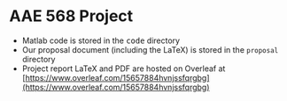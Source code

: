# AAE 568 Project

* Matlab code is stored in the <tt>code</tt> directory
* Our proposal document (including the LaTeX) is stored in the `proposal` directory
* Project report LaTeX and PDF are hosted on Overleaf at [https://www.overleaf.com/15657884hvnjssfqrgbg](https://www.overleaf.com/15657884hvnjssfqrgbg)